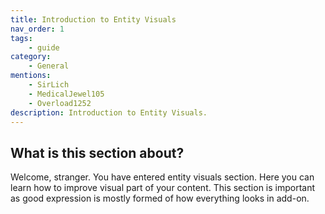 ```yaml
---
title: Introduction to Entity Visuals
nav_order: 1
tags:
    - guide
category:
    - General
mentions:
    - SirLich
    - MedicalJewel105
    - Overload1252
description: Introduction to Entity Visuals.
---
```


## What is this section about?

Welcome, stranger. You have entered entity visuals section.
Here you can learn how to improve visual part of your content. This section is important as good expression is mostly formed of how everything looks in add-on.